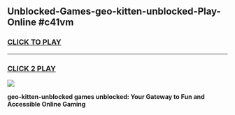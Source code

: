 
## Unblocked-Games-geo-kitten-unblocked-Play-Online #c41vm
<h3>
<a href="https://news.freeplayer.one?title=geo-kitten-unblocked&ref=3">CLICK TO PLAY</a></h3>
<hr>

<h3>
<a href="https://news.freeplayer.one?title=geo-kitten-unblocked&ref=3">CLICK 2 PLAY</a>
  
</h3>

<a href="https://news.freeplayer.one?title=geo-kitten-unblocked&ref=3"><img src="https://clearcache.store/games.png"></a>


**geo-kitten-unblocked games unblocked: Your Gateway to Fun and Accessible Online Gaming**
